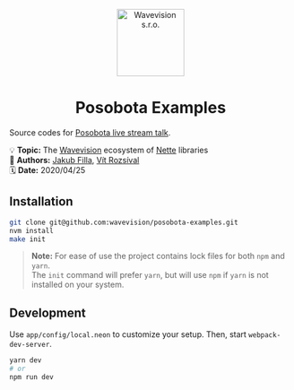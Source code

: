 <p align="center"><a href="https://github.com/wavevision"><img alt="Wavevision s.r.o." src="https://wavevision.com/images/wavevision-logo.png" width="120" /></a></p>
<h1 align="center">Posobota Examples</h1>

Source codes for [Posobota live stream talk](https://www.youtube.com/watch?v=i7a_4wSacAQ).

💡 **Topic:** The [Wavevision](https//github.com/wavevision) ecosystem of [Nette](https://github.com/nette) libraries
<br>
👤 **Authors:** [Jakub Filla](https://github.com/jfilla), [Vít Rozsíval](https://github.com/rozsival)
<br>
🗓 **Date:** 2020/04/25

## Installation

```bash
git clone git@github.com:wavevision/posobota-examples.git
nvm install
make init
```

> **Note:** For ease of use the project contains lock files for both `npm` and `yarn`.<br>
> The `init` command will prefer `yarn`, but will use `npm` if `yarn` is not installed on your system.

## Development

Use `app/config/local.neon` to customize your setup. Then, start `webpack-dev-server`.

```bash
yarn dev
# or
npm run dev
```
